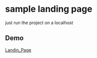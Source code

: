 # sample landing page
just run the project on a localhost

## Demo



[Landin_Page](http://pouya-shekari.gigfa.com/sample-landin-page-1)
